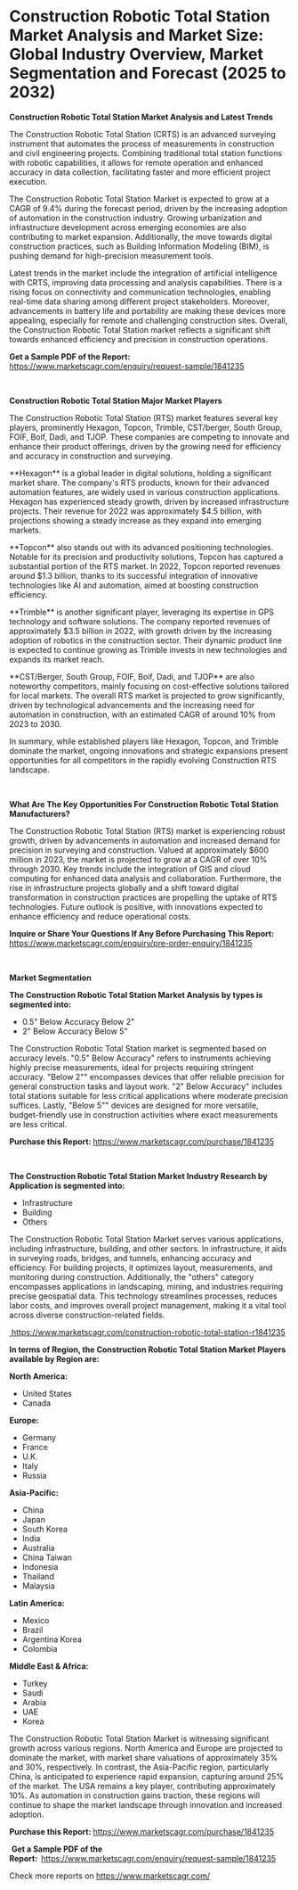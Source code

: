 <p><h1>Construction Robotic Total Station Market Analysis and Market Size: Global Industry Overview, Market Segmentation and Forecast (2025 to 2032)</h1></p><p><strong>Construction Robotic Total Station Market Analysis and Latest Trends</strong></p>
<p><p>The Construction Robotic Total Station (CRTS) is an advanced surveying instrument that automates the process of measurements in construction and civil engineering projects. Combining traditional total station functions with robotic capabilities, it allows for remote operation and enhanced accuracy in data collection, facilitating faster and more efficient project execution.</p><p>The Construction Robotic Total Station Market is expected to grow at a CAGR of 9.4% during the forecast period, driven by the increasing adoption of automation in the construction industry. Growing urbanization and infrastructure development across emerging economies are also contributing to market expansion. Additionally, the move towards digital construction practices, such as Building Information Modeling (BIM), is pushing demand for high-precision measurement tools.</p><p>Latest trends in the market include the integration of artificial intelligence with CRTS, improving data processing and analysis capabilities. There is a rising focus on connectivity and communication technologies, enabling real-time data sharing among different project stakeholders. Moreover, advancements in battery life and portability are making these devices more appealing, especially for remote and challenging construction sites. Overall, the Construction Robotic Total Station market reflects a significant shift towards enhanced efficiency and precision in construction operations.</p></p>
<p><strong>Get a Sample PDF of the Report:&nbsp;</strong> <a href="https://www.marketscagr.com/enquiry/request-sample/1841235?utm_campaign=1848&utm_medium=2&utm_source=Github&utm_content=ia&utm_term=28022025&utm_id=construction-robotic-total-station">https://www.marketscagr.com/enquiry/request-sample/1841235</a></p>
<p>&nbsp;</p>
<p><strong>Construction Robotic Total Station Major Market Players</strong></p>
<p><p>The Construction Robotic Total Station (RTS) market features several key players, prominently Hexagon, Topcon, Trimble, CST/berger, South Group, FOIF, Boif, Dadi, and TJOP. These companies are competing to innovate and enhance their product offerings, driven by the growing need for efficiency and accuracy in construction and surveying.</p><p>**Hexagon** is a global leader in digital solutions, holding a significant market share. The company's RTS products, known for their advanced automation features, are widely used in various construction applications. Hexagon has experienced steady growth, driven by increased infrastructure projects. Their revenue for 2022 was approximately $4.5 billion, with projections showing a steady increase as they expand into emerging markets.</p><p>**Topcon** also stands out with its advanced positioning technologies. Notable for its precision and productivity solutions, Topcon has captured a substantial portion of the RTS market. In 2022, Topcon reported revenues around $1.3 billion, thanks to its successful integration of innovative technologies like AI and automation, aimed at boosting construction efficiency.</p><p>**Trimble** is another significant player, leveraging its expertise in GPS technology and software solutions. The company reported revenues of approximately $3.5 billion in 2022, with growth driven by the increasing adoption of robotics in the construction sector. Their dynamic product line is expected to continue growing as Trimble invests in new technologies and expands its market reach.</p><p>**CST/Berger, South Group, FOIF, Boif, Dadi, and TJOP** are also noteworthy competitors, mainly focusing on cost-effective solutions tailored for local markets. The overall RTS market is projected to grow significantly, driven by technological advancements and the increasing need for automation in construction, with an estimated CAGR of around 10% from 2023 to 2030.</p><p>In summary, while established players like Hexagon, Topcon, and Trimble dominate the market, ongoing innovations and strategic expansions present opportunities for all competitors in the rapidly evolving Construction RTS landscape.</p></p>
<p>&nbsp;</p>
<p><strong>What Are The Key Opportunities For Construction Robotic Total Station Manufacturers?</strong></p>
<p><p>The Construction Robotic Total Station (RTS) market is experiencing robust growth, driven by advancements in automation and increased demand for precision in surveying and construction. Valued at approximately $600 million in 2023, the market is projected to grow at a CAGR of over 10% through 2030. Key trends include the integration of GIS and cloud computing for enhanced data analysis and collaboration. Furthermore, the rise in infrastructure projects globally and a shift toward digital transformation in construction practices are propelling the uptake of RTS technologies. Future outlook is positive, with innovations expected to enhance efficiency and reduce operational costs.</p></p>
<p><strong>Inquire or Share Your Questions If Any Before Purchasing This Report:</strong> <a href="https://www.marketscagr.com/enquiry/pre-order-enquiry/1841235?utm_campaign=1848&utm_medium=2&utm_source=Github&utm_content=ia&utm_term=28022025&utm_id=construction-robotic-total-station">https://www.marketscagr.com/enquiry/pre-order-enquiry/1841235</a></p>
<p>&nbsp;</p>
<p><strong>Market Segmentation</strong></p>
<p><strong>The Construction Robotic Total Station Market Analysis by types is segmented into:</strong></p>
<p><ul><li>0.5" Below Accuracy Below 2"</li><li>2" Below Accuracy Below 5"</li></ul></p>
<p><p>The Construction Robotic Total Station market is segmented based on accuracy levels. "0.5" Below Accuracy" refers to instruments achieving highly precise measurements, ideal for projects requiring stringent accuracy. "Below 2"" encompasses devices that offer reliable precision for general construction tasks and layout work. "2" Below Accuracy" includes total stations suitable for less critical applications where moderate precision suffices. Lastly, "Below 5"" devices are designed for more versatile, budget-friendly use in construction activities where exact measurements are less critical.</p></p>
<p><strong>Purchase this Report:&nbsp;</strong><a href="https://www.marketscagr.com/purchase/1841235?utm_campaign=1848&utm_medium=2&utm_source=Github&utm_content=ia&utm_term=28022025&utm_id=construction-robotic-total-station">https://www.marketscagr.com/purchase/1841235</a></p>
<p>&nbsp;</p>
<p><strong>The Construction Robotic Total Station Market Industry Research by Application is segmented into:</strong></p>
<p><ul><li>Infrastructure</li><li>Building</li><li>Others</li></ul></p>
<p><p>The Construction Robotic Total Station Market serves various applications, including infrastructure, building, and other sectors. In infrastructure, it aids in surveying roads, bridges, and tunnels, enhancing accuracy and efficiency. For building projects, it optimizes layout, measurements, and monitoring during construction. Additionally, the "others" category encompasses applications in landscaping, mining, and industries requiring precise geospatial data. This technology streamlines processes, reduces labor costs, and improves overall project management, making it a vital tool across diverse construction-related fields.</p></p>
<p><a href="https://www.marketscagr.com/construction-robotic-total-station-r1841235?utm_campaign=1848&utm_medium=2&utm_source=Github&utm_content=ia&utm_term=28022025&utm_id=construction-robotic-total-station">&nbsp;https://www.marketscagr.com/construction-robotic-total-station-r1841235</a></p>
<p><strong>In terms of Region, the Construction Robotic Total Station Market Players available by Region are:</strong></p>
<p>
    <p> <strong> North America: </strong>
        <ul>
            <li>United States</li>
            <li>Canada</li>
        </ul>
        </p> 
    <p> <strong> Europe: </strong>
        <ul>
            <li>Germany</li>
            <li>France</li>
            <li>U.K.</li>
            <li>Italy</li>
            <li>Russia</li>
        </ul>
        </p> 
    <p> <strong> Asia-Pacific: </strong>
        <ul>
            <li>China</li>
            <li>Japan</li>
            <li>South Korea</li>
            <li>India</li>
            <li>Australia</li>
            <li>China Taiwan</li>
            <li>Indonesia</li>
            <li>Thailand</li>
            <li>Malaysia</li>
        </ul>
        </p> 
    <p> <strong> Latin America: </strong>
        <ul>
            <li>Mexico</li>
            <li>Brazil</li>
            <li>Argentina Korea</li>
            <li>Colombia</li>
        </ul>
        </p> 
    <p> <strong> Middle East & Africa: </strong>
        <ul>
            <li>Turkey</li>
            <li>Saudi</li>
            <li>Arabia</li>
            <li>UAE</li>
            <li>Korea</li>
        </ul>
    </p>
    </p>
<p><p>The Construction Robotic Total Station Market is witnessing significant growth across various regions. North America and Europe are projected to dominate the market, with market share valuations of approximately 35% and 30%, respectively. In contrast, the Asia-Pacific region, particularly China, is anticipated to experience rapid expansion, capturing around 25% of the market. The USA remains a key player, contributing approximately 10%. As automation in construction gains traction, these regions will continue to shape the market landscape through innovation and increased adoption.</p></p>
<p><strong>Purchase this Report: </strong><a href="https://www.marketscagr.com/purchase/1841235?utm_campaign=1848&utm_medium=2&utm_source=Github&utm_content=ia&utm_term=28022025&utm_id=construction-robotic-total-station">https://www.marketscagr.com/purchase/1841235</a></p>
<p>&nbsp;<strong>Get a Sample PDF of the Report:&nbsp;&nbsp;</strong><a href="https://www.marketscagr.com/enquiry/request-sample/1841235?utm_campaign=1848&utm_medium=2&utm_source=Github&utm_content=ia&utm_term=28022025&utm_id=construction-robotic-total-station">https://www.marketscagr.com/enquiry/request-sample/1841235</a></p>
<p><strong></strong></p>
<p>Check more reports on <a href="https://www.marketscagr.com/?utm_campaign=1848&utm_medium=2&utm_source=Github&utm_content=ia&utm_term=28022025&utm_id=construction-robotic-total-station">https://www.marketscagr.com/</a></p>